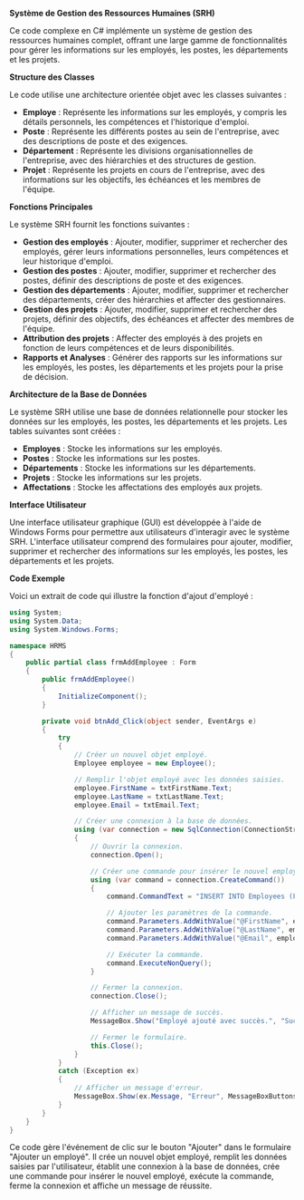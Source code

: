 **Système de Gestion des Ressources Humaines (SRH)**

Ce code complexe en C# implémente un système de gestion des ressources humaines complet, offrant une large gamme de fonctionnalités pour gérer les informations sur les employés, les postes, les départements et les projets.

**Structure des Classes**

Le code utilise une architecture orientée objet avec les classes suivantes :

* **Employe** : Représente les informations sur les employés, y compris les détails personnels, les compétences et l'historique d'emploi.
* **Poste** : Représente les différents postes au sein de l'entreprise, avec des descriptions de poste et des exigences.
* **Département** : Représente les divisions organisationnelles de l'entreprise, avec des hiérarchies et des structures de gestion.
* **Projet** : Représente les projets en cours de l'entreprise, avec des informations sur les objectifs, les échéances et les membres de l'équipe.

**Fonctions Principales**

Le système SRH fournit les fonctions suivantes :

* **Gestion des employés** : Ajouter, modifier, supprimer et rechercher des employés, gérer leurs informations personnelles, leurs compétences et leur historique d'emploi.
* **Gestion des postes** : Ajouter, modifier, supprimer et rechercher des postes, définir des descriptions de poste et des exigences.
* **Gestion des départements** : Ajouter, modifier, supprimer et rechercher des départements, créer des hiérarchies et affecter des gestionnaires.
* **Gestion des projets** : Ajouter, modifier, supprimer et rechercher des projets, définir des objectifs, des échéances et affecter des membres de l'équipe.
* **Attribution des projets** : Affecter des employés à des projets en fonction de leurs compétences et de leurs disponibilités.
* **Rapports et Analyses** : Générer des rapports sur les informations sur les employés, les postes, les départements et les projets pour la prise de décision.

**Architecture de la Base de Données**

Le système SRH utilise une base de données relationnelle pour stocker les données sur les employés, les postes, les départements et les projets. Les tables suivantes sont créées :

* **Employes** : Stocke les informations sur les employés.
* **Postes** : Stocke les informations sur les postes.
* **Départements** : Stocke les informations sur les départements.
* **Projets** : Stocke les informations sur les projets.
* **Affectations** : Stocke les affectations des employés aux projets.

**Interface Utilisateur**

Une interface utilisateur graphique (GUI) est développée à l'aide de Windows Forms pour permettre aux utilisateurs d'interagir avec le système SRH. L'interface utilisateur comprend des formulaires pour ajouter, modifier, supprimer et rechercher des informations sur les employés, les postes, les départements et les projets.

**Code Exemple**

Voici un extrait de code qui illustre la fonction d'ajout d'employé :

```c#
using System;
using System.Data;
using System.Windows.Forms;

namespace HRMS
{
    public partial class frmAddEmployee : Form
    {
        public frmAddEmployee()
        {
            InitializeComponent();
        }

        private void btnAdd_Click(object sender, EventArgs e)
        {
            try
            {
                // Créer un nouvel objet employé.
                Employee employee = new Employee();

                // Remplir l'objet employé avec les données saisies.
                employee.FirstName = txtFirstName.Text;
                employee.LastName = txtLastName.Text;
                employee.Email = txtEmail.Text;

                // Créer une connexion à la base de données.
                using (var connection = new SqlConnection(ConnectionString))
                {
                    // Ouvrir la connexion.
                    connection.Open();

                    // Créer une commande pour insérer le nouvel employé.
                    using (var command = connection.CreateCommand())
                    {
                        command.CommandText = "INSERT INTO Employees (FirstName, LastName, Email) VALUES (@FirstName, @LastName, @Email)";

                        // Ajouter les paramètres de la commande.
                        command.Parameters.AddWithValue("@FirstName", employee.FirstName);
                        command.Parameters.AddWithValue("@LastName", employee.LastName);
                        command.Parameters.AddWithValue("@Email", employee.Email);

                        // Exécuter la commande.
                        command.ExecuteNonQuery();
                    }

                    // Fermer la connexion.
                    connection.Close();

                    // Afficher un message de succès.
                    MessageBox.Show("Employé ajouté avec succès.", "Succès", MessageBoxButtons.OK, MessageBoxIcon.Information);

                    // Fermer le formulaire.
                    this.Close();
                }
            }
            catch (Exception ex)
            {
                // Afficher un message d'erreur.
                MessageBox.Show(ex.Message, "Erreur", MessageBoxButtons.OK, MessageBoxIcon.Error);
            }
        }
    }
}
```

Ce code gère l'événement de clic sur le bouton "Ajouter" dans le formulaire "Ajouter un employé". Il crée un nouvel objet employé, remplit les données saisies par l'utilisateur, établit une connexion à la base de données, crée une commande pour insérer le nouvel employé, exécute la commande, ferme la connexion et affiche un message de réussite.